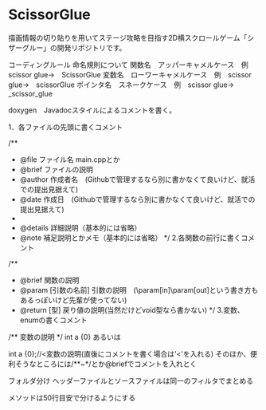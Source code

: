 # ScissorGlue
描画情報の切り貼りを用いてステージ攻略を目指す2D横スクロールゲーム「シザーグルー」の開発リポジトリです。

コーディングルール
命名規則について
関数名　アッパーキャメルケース　例　scissor glue→　ScissorGlue
変数名　ローワーキャメルケース　例　scissor glue→　scissorGlue
ポインタ名　スネークケース　例　scissor glue→　_scissor_glue

doxygen　Javadocスタイルによるコメントを書く。

1．各ファイルの先頭に書くコメント

/**
* @file ファイル名 main.cppとか
* @brief ファイルの説明
* @author 作成者名　(Githubで管理するなら別に書かなくて良いけど、就活での提出見据えて)
* @date 作成日　(Githubで管理するなら別に書かなくて良いけど、就活での提出見据えて)
*
* @details 詳細説明（基本的には省略）
* @note 補足説明とかメモ（基本的には省略）
*/
2.各関数の前行に書くコメント

 /**
 * @brief 関数の説明
 * @param [引数の名前] 引数の説明　(\param[in]\param[out]という書き方もあるっぽいけど先輩が使ってない)
 * @return [型] 戻り値の説明(当然だけどvoid型なら書かない)
 */
3.変数、enumの書くコメント

/** 変数の説明 */
int a {0}
あるいは

int a {0};//<変数の説明(直後にコメントを書く場合は'<'を入れる)
そのほか、便利そうなところには/**~*/とか@briefでコメントを入れとく

フォルダ分け ヘッダーファイルとソースファイルは同一のフィルタでまとめる

メソッドは50行目安で分けるようにする
